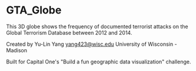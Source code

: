 # GTA_Globe
This 3D globe shows the frequency of documented terrorist attacks on the Global Terrorism Database between 2012 and 2014.


Created by Yu-Lin Yang
yang423@wisc.edu
University of Wisconsin - Madison

Built for Capital One's "Build a fun geographic data visualization" challenge.

